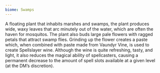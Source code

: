 ```yaml
---
biome: Swamps
---
```

A floating plant that inhabits marshes and swamps, the plant produces wide, waxy leaves that arc minutely out of the water, which are often the haven for mosquitos. The plant also buds large pale flowers with ragged petals that attract swamp flies. Grinding up the flower creates a paste which, when combined with paste made from Vaundyr Vine, is used to create Spellslayer wine. Although the wine is quite refreshing, tasty, and light, it also reduces the magical ability of spellcasters, causing a permanent decrease to the amount of spell slots available at a given level (at the DM’s discretion). 

